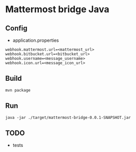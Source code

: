 # Mattermost bridge Java

## Config
* application.properties
```properties
webhook.mattermost.url=<mattermost_url>
webhook.bitbucket.url=<bitbucket_url>
webhook.username=<message_username>
webhook.icon.url=<message_icon_url>
```

## Build
`mvn package`

## Run
`java -jar ./target/mattermost-bridge-0.0.1-SNAPSHOT.jar`

## TODO
* tests
